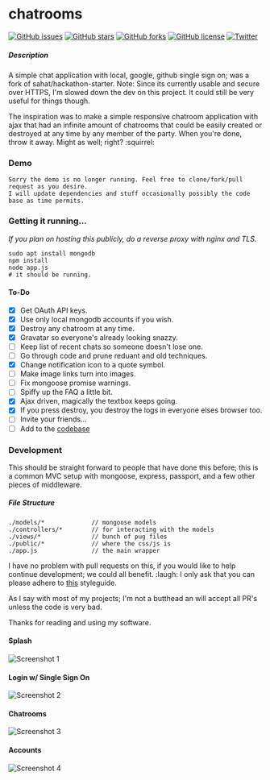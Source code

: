 # chatrooms

[![GitHub issues](https://img.shields.io/github/issues/thejordanprice/chatrooms.svg)](https://github.com/thejordanprice/chatrooms/issues)
[![GitHub stars](https://img.shields.io/github/stars/thejordanprice/chatrooms.svg)](https://github.com/thejordanprice/chatrooms/stargazers)
[![GitHub forks](https://img.shields.io/github/forks/thejordanprice/chatrooms.svg)](https://github.com/thejordanprice/chatrooms/network)
[![GitHub license](https://img.shields.io/badge/license-MIT-blue.svg)](https://raw.githubusercontent.com/thejordanprice/chatrooms/master/LICENSE)
[![Twitter](https://img.shields.io/twitter/url/https/github.com/thejordanprice/chatrooms.svg?style=social)](https://twitter.com/intent/tweet?text=Wow:&url=%5Bobject%20Object%5D)

##### Description

A simple chat application with local, google, github single sign on; was a fork of sahat/hackathon-starter. Note: Since its currently usable and secure over HTTPS, I'm slowed down the dev on this project. It could still be very useful for things though.

The inspiration was to make a simple responsive chatroom application with ajax that had an infinite amount of chatrooms that could be easily created or destroyed at any time by any member of the party. When you're done, throw it away. Might as well; right? :squirrel:

### Demo

    Sorry the demo is no longer running. Feel free to clone/fork/pull request as you desire.
    I will update dependencies and stuff occasionally possibly the code base as time permits.
    
### Getting it running...

*If you plan on hosting this publicly, do a reverse proxy with nginx and TLS.*

    sudo apt install mongodb
    npm install
    node app.js
    # it should be running.
    
#### To-Do
    
- [x] Get OAuth API keys.
- [x] Use only local mongodb accounts if you wish.
- [x] Destroy any chatroom at any time.
- [x] Gravatar so everyone's already looking snazzy.
- [ ] Keep list of recent chats so someone doesn't lose one.
- [ ] Go through code and prune reduant and old techniques.
- [x] Change notification icon to a quote symbol.
- [ ] Make image links turn into images.
- [ ] Fix mongoose promise warnings.
- [ ] Spiffy up the FAQ a little bit.
- [x] Ajax driven, magically the textbox keeps going.
- [x] If you press destroy, you destroy the logs in everyone elses browser too.
- [ ] Invite your friends...
- [ ] Add to the [codebase](#development)

### Development

This should be straight forward to people that have done this before; this is a common MVC setup with mongoose, express, passport, and a few other pieces of middleware.

##### File Structure

    ./models/*             // mongoose models
    ./controllers/*        // for interacting with the models
    ./views/*              // bunch of pug files
    ./public/*             // where the css/js is
    ./app.js               // the main wrapper
    
I have no problem with pull requests on this, if you would like to help continue development; we could all benefit. :laugh: I only ask that you can please adhere to [this](https://github.com/thejordanprice/javascript) styleguide.

As I say with most of my projects; I'm not a butthead an will accept all PR's unless the code is very bad.

Thanks for reading and using my software.

#### Splash
![Screenshot 1](http://i.imgur.com/eG12nZX.png)

#### Login w/ Single Sign On
![Screenshot 2](http://i.imgur.com/gLnCcf2.png)

#### Chatrooms
![Screenshot 3](http://i.imgur.com/CDMVb9U.png)

#### Accounts
![Screenshot 4](http://i.imgur.com/ogeulED.png)
